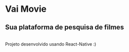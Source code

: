 # Vai Movie

## Sua plataforma de pesquisa de filmes

<br>
Projeto desenvolvido usando React-Native :)